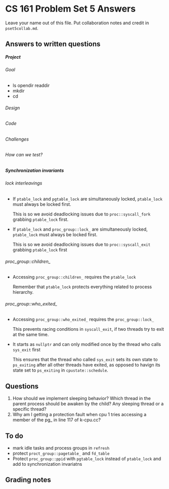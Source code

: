 # CS 161 Problem Set 5 Answers

Leave your name out of this file. Put collaboration notes and credit in
`pset5collab.md`.

## Answers to written questions

##### Project

###### Goal

- ls
  opendir
  readdir
- mkdir
- cd

###### Design

###### Code

###### Challenges

###### How can we test?

##### Synchronization invariants

###### lock interleavings

- If `ptable_lock` and `pgtable_lock` are simultaneously locked, `ptable_lock` must always be locked first.

  This is so we avoid deadlocking issues due to `proc::syscall_fork` grabbing `ptable_lock` first.

- If `ptable_lock` and `proc_group::lock_` are simultaneously locked, `ptable_lock` must always be locked first.

  This is so we avoid deadlocking issues due to `proc::syscall_exit` grabbing `ptable_lock` first

###### proc_group::children\_

- Accessing `proc_group::children_` requires the `ptable_lock`

  Remember that `ptable_lock` protects everything related to process hierarchy.

###### proc_group::who_exited\_

- Accessing `proc_group::who_exited_` requires the `proc_group::lock_`

  This prevents racing conditions in `syscall_exit`, if two threads try to exit at the same time.

- It starts as `nullptr` and can only modified once by the thread who calls `sys_exit` first

  This ensures that the thread who called `sys_exit` sets its own state to `ps_exiting` after all other threads have exited, as opposed to havign its state set to `ps_exiting` in `cpustate::schedule`.

## Questions

1. How should we implement sleeping behavior? Which thread in the parent process should be awaken by the child? Any sleeping thread or a specific thread?
2. Why am I getting a protection fault when cpu 1 tries accessing a member of the pg\_ in line 117 of k-cpu.cc?

## To do

- mark idle tasks and process groups in `refresh`
- protect `proct_group::pagetable_` and `fd_table`
- Protect `proc_group::ppid` with `pgtable_lock` instead of `ptable_lock` and add to
  synchronization invariatns

## Grading notes
